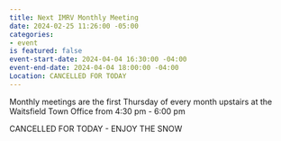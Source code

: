 ```yaml
---
title: Next IMRV Monthly Meeting
date: 2024-02-25 11:26:00 -05:00
categories:
- event
is featured: false
event-start-date: 2024-04-04 16:30:00 -04:00
event-end-date: 2024-04-04 18:00:00 -04:00
Location: CANCELLED FOR TODAY
---
```


Monthly meetings are the first Thursday of every month upstairs at the Waitsfield Town Office from 4:30 pm - 6:00 pm 

CANCELLED FOR TODAY - ENJOY THE SNOW